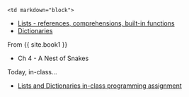 	<td markdown="block">
* [Lists - references, comprehensions, built-in functions](slides/06/lists-references-map.html)
* [Dictionaries](slides/06/dictionaries.html)

</td>
	<td markdown="block">
From {{ site.book1 }}

* Ch 4 - A Nest of Snakes
</td>
	<td markdown="block">
Today, in-class…

* [Lists and Dictionaries in-class programming assignment](https://docs.google.com/a/nyu.edu/forms/d/17TW2NwN2guGO8vf7zSj4Lwp_kRIiOcFWouuXnhPN158/viewform)

<!--
* [](assignments/.html)
-->
</td>

